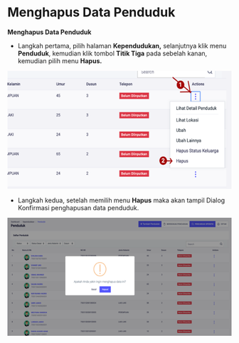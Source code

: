 # Menghapus Data Penduduk

**Menghapus Data Penduduk**

* Langkah pertama, pilih halaman **Kependudukan,** selanjutnya klik menu **Penduduk**, kemudian klik tombol **Titik Tiga** pada sebelah kanan, kemudian pilih menu **Hapus.**

![](../../../.gitbook/assets/17.png)

* Langkah kedua, setelah memilih menu **Hapus** maka akan tampil Dialog Konfirmasi penghapusan data penduduk.

![](../../../.gitbook/assets/18.png)

